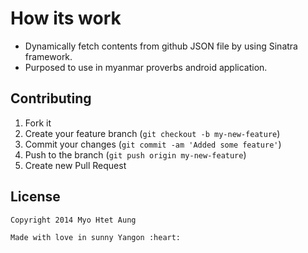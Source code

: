 How its work
==============

- Dynamically fetch contents from github JSON file by using Sinatra framework.
- Purposed to use in myanmar proverbs android application.

  
  


Contributing
------------

 1. Fork it
 2. Create your feature branch (`git checkout -b my-new-feature`)
 3. Commit your changes (`git commit -am 'Added some feature'`)
 4. Push to the branch (`git push origin my-new-feature`)
 5. Create new Pull Request

License
--------

    Copyright 2014 Myo Htet Aung 
    
    Made with love in sunny Yangon :heart:
